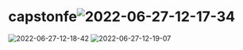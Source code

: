 # capstonfe![2022-06-27-12-17-34](https://user-images.githubusercontent.com/73502815/175920147-a81bfa44-a08a-42cc-987c-b4f09c388d5b.png)
![2022-06-27-12-18-42](https://user-images.githubusercontent.com/73502815/175920224-eb9a4f54-0c7e-4172-8c6f-e355b017b0fd.png)
![2022-06-27-12-19-07](https://user-images.githubusercontent.com/73502815/175920234-bbe07759-aa9e-4fdb-b576-deb6cbf67361.png)

